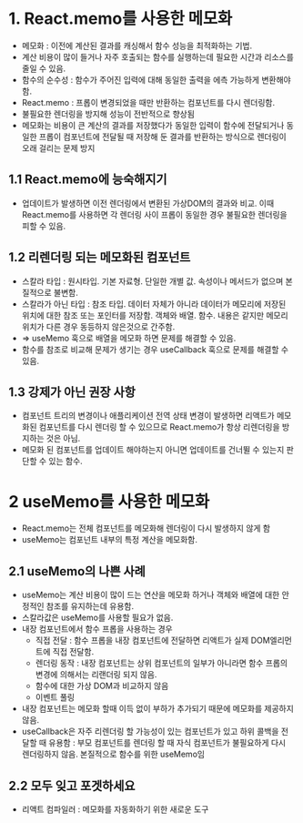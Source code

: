 # 1. React.memo를 사용한 메모화

- 메모화 : 이전에 계산된 결과를 캐싱해서 함수 성능을 최적화하는 기법.
- 계산 비용이 많이 들거나 자주 호출되는 함수를 실행하는데 필요한 시간과 리소스를 줄일 수 있음.
- 함수의 순수성 : 함수가 주어진 입력에 대해 동일한 출력을 에측 가능하게 변환해야함.
- React.memo : 프롭이 변경되었을 때만 반환하는 컴포넌트를 다시 렌더링함.
- 불필요한 렌더링을 방지해 성능이 전반적으로 향상됨
- 메모화는 비용이 큰 계산의 결과를 저장했다가 동일한 입력이 함수에 전달되거나 동일한 프롭이 컴포넌트에 전달될 때 저장해 둔 결과를 반환하는 방식으로 렌더링이 오래 걸리는 문제 방지

## 1.1 React.memo에 능숙해지기

- 업데이트가 발생하면 이전 렌더링에서 변환된 가상DOM의 결과와 비교. 이때 React.memo를 사용하면 각 렌더링 사이 프롭이 동일한 경우 불필요한 렌더링을 피할 수 있음.

## 1.2 리렌더링 되는 메모화된 컴포넌트

- 스칼라 타입 : 원시타입. 기본 자료형. 단일한 개별 값. 속성이나 메서드가 없으며 본질적으로 불변함.
- 스칼라가 아닌 타입 : 참조 타입. 데이터 자체가 아니라 데이터가 메모리에 저장된 위치에 대한 참조 또는 포인터를 저장함. 객체와 배열. 함수. 내용은 같지만 메모리 위치가 다른 경우 동등하지 않은것으로 간주함.
- ⇒ useMemo 훅으로 배열을 메모화 하면 문제를 해결할 수 있음.
- 함수를 참조로 비교해 문제가 생기는 경우 useCallback 훅으로 문제를 해결할 수 있음.

## 1.3 강제가 아닌 권장 사항

- 컴포넌트 트리의 변경이나 애플리케이션 전역 상태 변경이 발생하면 리액트가 메모화된 컴포넌트를 다시 렌더링 할 수 있으므로 React.memo가 항상 리렌더링을 방지하는 것은 아님.
- 메모화 된 컴포넌트를 업데이트 해야하는지 아니면 업데이트를 건너뛸 수 있는지 판단할 수 있는 함수.

# 2 useMemo를 사용한 메모화

- React.memo는 전체 컴포넌트를 메모화해 렌더링이 다시 발생하지 않게 함
- useMemo는 컴포넌트 내부의 특정 계산을 메모화함.

## 2.1 useMemo의 나쁜 사례

- useMemo는 계산 비용이 많이 드는 연산을 메모화 하거나 객체와 배열에 대한 안정적인 참조를 유지하는데 유용함.
- 스칼라값은 useMemo를 사용할 필요가 없음.
- 내장 컴포넌트에서 함수 프롭을 사용하는 경우
    - 직접 전달 : 함수 프롭을 내장 컴포넌트에 전달하면 리액트가 실제 DOM엘리먼트에 직접 전달함.
    - 렌더링 동작 : 내장 컴포넌트는 상위 컴포넌트의 일부가 아니라면 함수 프롭의 변경에 의해서는 리랜더링 되지 않음.
    - 함수에 대한 가상 DOM과 비교하지 않음
    - 이벤트 풀링
- 내장 컴포넌트는 메모화 할때 이득 없이 부하가 추가되기 때문에 메모화를 제공하지 않음.
- useCallback은 자주 리렌더링 할 가능성이 있는 컴포넌트가 있고 하위 콜백을 전달할 때 유용함 : 부모 컴포넌트를 렌더링 할 때 자식 컴포넌트가 불필요하게 다시 렌더링하지 않음. 본질적으로 함수를 위한 useMemo임

## 2.2 모두 잊고 포겟하세요

- 리액트 컴파일러  : 메모화를 자동화하기 위한 새로운 도구
